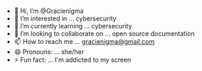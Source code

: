 - 👋 Hi, I’m @Gracienigma
- 👀 I’m interested in ... cybersecurity
- 🌱 I’m currently learning ... cybersecurity
- 💞️ I’m looking to collaborate on ... open source documentation
- 📫 How to reach me ... gracienigma@gmail.com
- 😄 Pronouns: ... she/her
- ⚡ Fun fact: ... I'm addicted to my screen

<!---
Gracienigma/Gracienigma is a ✨ special ✨ repository because its `README.md` (this file) appears on your GitHub profile.
You can click the Preview link to take a look at your changes.
--->
